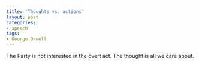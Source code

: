```yaml
---
title: 'Thoughts vs. actions'
layout: post
categories:
- speech
tags:
- George Orwell
---
```


The Party is not interested in the overt act. The thought is all we care about.